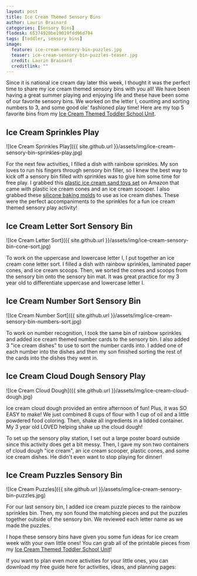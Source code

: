 ```yaml
---
layout: post
title: Ice Cream Themed Sensory Bins
author: Laurin Brainard
categories: [Sensory Bins]
flodesk: 65374920be19019fdd96d794
tags: [toddler, sensory bins]
image:
  feature: ice-cream-sensory-bin-puzzles.jpg
  teaser: ice-cream-sensory-bin-puzzles-teaser.jpg
  credit: Laurin Brainard
  creditlink: ""
---
```

Since it is national ice cream day later this week, I thought it was the perfect time to share my ice cream themed sensory bins with you all! We have been having a great summer playing and enjoying life and these have been some of our favorite sensory bins. We worked on the letter I, counting and sorting numbers to 3, and some good ole' fashioned play time! Here are my top 5 favorite bins from my [Ice Cream Themed Toddler School Unit](https://www.teacherspayteachers.com/Product/Toddler-Lesson-Plans-Ice-Cream-Themed-Lessons-4635846?utm_source=My%20Blog&utm_campaign=Ice%20Cream%20Sensory%20Bins%20Blog%20Post).

## Ice Cream Sprinkles Play
![Ice Cream Sprinkles Play]({{ site.github.url }}/assets/img/ice-cream-sensory-bin-sprinkles-play.jpg)

For the next few activities, I filled a dish with rainbow sprinkles. My son loves to run his fingers through sensory bin filler, so I knew the best way to kick off a sensory bin filled with sprinkles was to give him some time for free play. I grabbed this [plastic ice cream sand toys set](https://www.amazon.com/gp/product/B07D7PS7T7/ref=as_li_tl?ie=UTF8&camp=1789&creative=9325&creativeASIN=B07D7PS7T7&linkCode=as2&tag=theprimarybra-20&linkId=2f3a2cff38379c8a29f7a5a15c809dd4) on Amazon that came with plastic ice cream cones and an ice cream scooper. I also grabbed these [silicone baking molds](https://www.amazon.com/gp/product/B01KWTGAVQ/ref=as_li_tl?ie=UTF8&camp=1789&creative=9325&creativeASIN=B01KWTGAVQ&linkCode=as2&tag=theprimarybra-20&linkId=63db0fa81f228cf428a3653e81f70c96) to use as ice cream dishes. These were the perfect accompaniments to the sprinkles for a fun ice cream themed sensory play activity! 

## Ice Cream Letter Sort Sensory Bin
![Ice Cream Letter Sort]({{ site.github.url }}/assets/img/ice-cream-sensory-bin-cone-sort.jpg)

To work on the uppercase and lowercase letter I, I put together an ice cream cone letter sort. I filled a dish with rainbow sprinkles, laminated paper cones, and ice cream scoops. Then, we sorted the cones and scoops from the sensory bin onto the sensory bin mat. It was great practice for my 3 year old to differentiate uppercase and lowercase letter I.

## Ice Cream Number Sort Sensory Bin
![Ice Cream Number Sort]({{ site.github.url }}/assets/img/ice-cream-sensory-bin-numbers-sort.jpg)

To work on number recognition, I took the same bin of rainbow sprinkles and added ice cream themed number cards to the sensory bin. I also added 3 "ice cream dishes" to use to sort the number cards into. I added one of each number into the dishes and then my son finished sorting the rest of the cards into the dishes they went in. 

## Ice Cream Cloud Dough Sensory Play
![Ice Cream Cloud Dough]({{ site.github.url }}/assets/img/ice-cream-cloud-dough.jpg)

Ice cream cloud dough provided an entire afternoon of fun! Plus, it was SO EASY to make! We just combined 8 cups of flour with 1 cup of oil and a little powdered food coloring. Then, shake all ingredients in a lidded container. My 3 year old LOVED helping shake up the cloud dough! 

To set up the sensory play station, I set out a large poster board outside since this activity does get a bit messy. Then, I gave my son two containers of cloud dough "ice cream", an ice cream scooper, plastic cones, and some ice cream dishes.  He didn't even want to stop playing for dinner!

## Ice Cream Puzzles Sensory Bin
![Ice Cream Puzzles]({{ site.github.url }}/assets/img/ice-cream-sensory-bin-puzzles.jpg)

For our last sensory bin, I added ice cream puzzle pieces to the rainbow sprinkles bin. Then, my son found the matching pieces and put the puzzles together outside of the sensory bin. We reviewed each letter name as we made the puzzles. 

I hope these sensory bins have given you some fun ideas for ice cream week with your own little ones! You can grab all of the printable pieces from my [Ice Cream Themed Toddler School Unit](https://www.teacherspayteachers.com/Product/Toddler-Lesson-Plans-Ice-Cream-Themed-Lessons-4635846?utm_source=My%20Blog&utm_campaign=Ice%20Cream%20Sensory%20Bins%20Blog%20Post)! 

If you want to plan even more activities for your little ones, you can download my free guide here for activities, ideas, and planning pages: